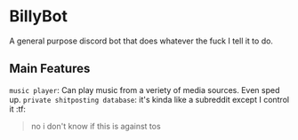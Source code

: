 # BillyBot

A general purpose discord bot that does whatever the fuck I tell it to do.

## Main Features

`music player`: Can play music from a veriety of media sources. Even sped up.
`private shitposting database`: it's kinda like a subreddit except I control it :tf:

> no i don't know if this is against tos

